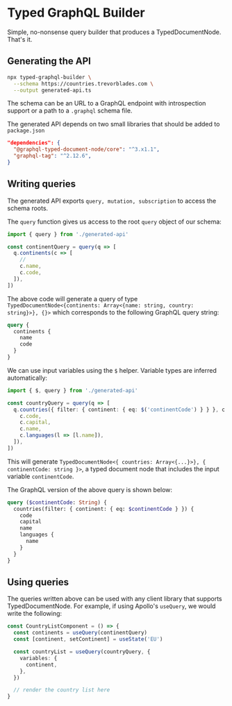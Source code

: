 # Typed GraphQL Builder

Simple, no-nonsense query builder that produces a TypedDocumentNode. That's it.

## Generating the API

```bash
npx typed-graphql-builder \
  --schema https://countries.trevorblades.com \
  --output generated-api.ts
```

The schema can be an URL to a GraphQL endpoint with introspection support or a path to a `.graphql` schema file.

The generated API depends on two small libraries that should be added to `package.json`

```json
"dependencies": {
  "@graphql-typed-document-node/core": "^3.x1.1",
  "graphql-tag": "^2.12.6",
}
```

## Writing queries

The generated API exports `query, mutation, subscription` to access the schema roots.

The `query` function gives us access to the root `query` object of our schema:

```typescript
import { query } from './generated-api'

const continentQuery = query(q => [
  q.continents(c => [
    //
    c.name,
    c.code,
  ]),
])
```

The above code will generate a query of type `TypedDocumentNode<{continents: Array<{name: string, country: string}>}, {}>` which corresponds to the following GraphQL query string:

```graphql
query {
  continents {
    name
    code
  }
}
```

We can use input variables using the `$` helper. Variable types are inferred automatically:

```typescript
import { $, query } from './generated-api'

const countryQuery = query(q => [
  q.countries({ filter: { continent: { eq: $('continentCode') } } }, c => [
    c.code,
    c.capital,
    c.name,
    c.languages(l => [l.name]),
  ]),
])
```

This will generate `TypedDocumentNode<{ countries: Array<{...}>}, { continentCode: string }>`, a typed document node that includes the input variable `continentCode`.

The GraphQL version of the above query is shown below:

```graphql
query ($continentCode: String) {
  countries(filter: { continent: { eq: $continentCode } }) {
    code
    capital
    name
    languages {
      name
    }
  }
}
```

## Using queries

The queries written above can be used with any client library that supports TypedDocumentNode. For example, if using Apollo's `useQuery`, we would write the following:

```typescript
const CountryListComponent = () => {
  const continents = useQuery(continentQuery)
  const [continent, setContinent] = useState('EU')

  const countryList = useQuery(countryQuery, {
    variables: {
      continent,
    },
  })

  // render the country list here
}
```
